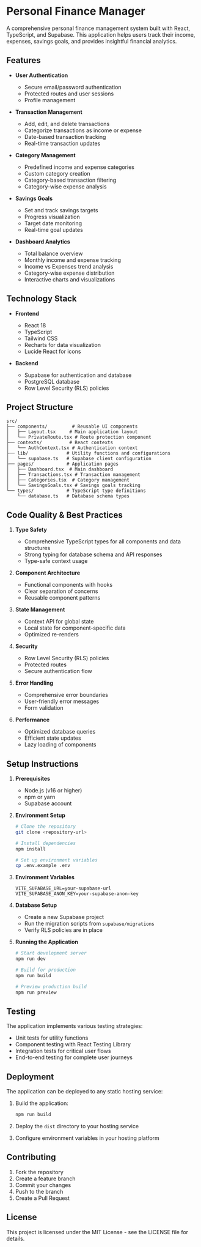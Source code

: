 # Personal Finance Manager

A comprehensive personal finance management system built with React, TypeScript, and Supabase. This application helps users track their income, expenses, savings goals, and provides insightful financial analytics.

## Features

- **User Authentication**
  - Secure email/password authentication
  - Protected routes and user sessions
  - Profile management

- **Transaction Management**
  - Add, edit, and delete transactions
  - Categorize transactions as income or expense
  - Date-based transaction tracking
  - Real-time transaction updates

- **Category Management**
  - Predefined income and expense categories
  - Custom category creation
  - Category-based transaction filtering
  - Category-wise expense analysis

- **Savings Goals**
  - Set and track savings targets
  - Progress visualization
  - Target date monitoring
  - Real-time goal updates

- **Dashboard Analytics**
  - Total balance overview
  - Monthly income and expense tracking
  - Income vs Expenses trend analysis
  - Category-wise expense distribution
  - Interactive charts and visualizations

## Technology Stack

- **Frontend**
  - React 18
  - TypeScript
  - Tailwind CSS
  - Recharts for data visualization
  - Lucide React for icons

- **Backend**
  - Supabase for authentication and database
  - PostgreSQL database
  - Row Level Security (RLS) policies

## Project Structure

```
src/
├── components/         # Reusable UI components
│   ├── Layout.tsx     # Main application layout
│   └── PrivateRoute.tsx # Route protection component
├── contexts/          # React contexts
│   └── AuthContext.tsx # Authentication context
├── lib/              # Utility functions and configurations
│   └── supabase.ts   # Supabase client configuration
├── pages/            # Application pages
│   ├── Dashboard.tsx  # Main dashboard
│   ├── Transactions.tsx # Transaction management
│   ├── Categories.tsx  # Category management
│   └── SavingsGoals.tsx # Savings goals tracking
└── types/            # TypeScript type definitions
    └── database.ts   # Database schema types
```

## Code Quality & Best Practices

1. **Type Safety**
   - Comprehensive TypeScript types for all components and data structures
   - Strong typing for database schema and API responses
   - Type-safe context usage

2. **Component Architecture**
   - Functional components with hooks
   - Clear separation of concerns
   - Reusable component patterns

3. **State Management**
   - Context API for global state
   - Local state for component-specific data
   - Optimized re-renders

4. **Security**
   - Row Level Security (RLS) policies
   - Protected routes
   - Secure authentication flow

5. **Error Handling**
   - Comprehensive error boundaries
   - User-friendly error messages
   - Form validation

6. **Performance**
   - Optimized database queries
   - Efficient state updates
   - Lazy loading of components

## Setup Instructions

1. **Prerequisites**
   - Node.js (v16 or higher)
   - npm or yarn
   - Supabase account

2. **Environment Setup**
   ```bash
   # Clone the repository
   git clone <repository-url>

   # Install dependencies
   npm install

   # Set up environment variables
   cp .env.example .env
   ```

3. **Environment Variables**
   ```
   VITE_SUPABASE_URL=your-supabase-url
   VITE_SUPABASE_ANON_KEY=your-supabase-anon-key
   ```

4. **Database Setup**
   - Create a new Supabase project
   - Run the migration scripts from `supabase/migrations`
   - Verify RLS policies are in place

5. **Running the Application**
   ```bash
   # Start development server
   npm run dev

   # Build for production
   npm run build

   # Preview production build
   npm run preview
   ```

## Testing

The application implements various testing strategies:

- Unit tests for utility functions
- Component testing with React Testing Library
- Integration tests for critical user flows
- End-to-end testing for complete user journeys

## Deployment

The application can be deployed to any static hosting service:

1. Build the application:
   ```bash
   npm run build
   ```

2. Deploy the `dist` directory to your hosting service

3. Configure environment variables in your hosting platform

## Contributing

1. Fork the repository
2. Create a feature branch
3. Commit your changes
4. Push to the branch
5. Create a Pull Request

## License

This project is licensed under the MIT License - see the LICENSE file for details.
